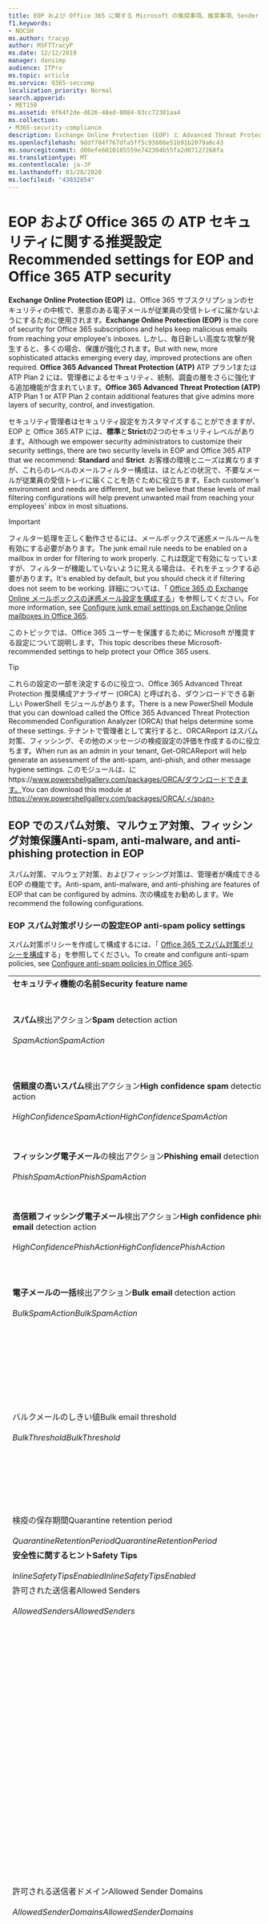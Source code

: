 ```yaml
---
title: EOP および Office 365 に関する Microsoft の推奨事項、推奨事項、Sender Policy Framework、ドメインベースのメッセージの報告と適合性、DomainKeys で識別されたメール、手順、使用方法、セキュリティ基準、EOP のベースラインATP、段取り ATP、セットアップ EOP、ATP の構成、EOP、セキュリティ構成の構成
f1.keywords:
- NOCSH
ms.author: tracyp
author: MSFTTracyP
ms.date: 12/12/2019
manager: dansimp
audience: ITPro
ms.topic: article
ms.service: O365-seccomp
localization_priority: Normal
search.appverid:
- MET150
ms.assetid: 6f64f2de-d626-48ed-8084-03cc72301aa4
ms.collection:
- M365-security-compliance
description: Exchange Online Protection (EOP) と Advanced Threat Protection (ATP) のセキュリティ設定のベストプラクティスについて 標準保護に関する現在の推奨事項 より厳しくするには、何を使用する必要がありますか。 Advanced Threat Protection (ATP) も使用している場合、どのようなエクストラを利用できますか?
ms.openlocfilehash: 9ddf704f767dfa5ff5c93888e51b91b2079a6c43
ms.sourcegitcommit: d00efe6010185559e742304b55fa2d07127268fa
ms.translationtype: MT
ms.contentlocale: ja-JP
ms.lasthandoff: 03/28/2020
ms.locfileid: "43032854"
---
```

# <a name="recommended-settings-for-eop-and-office-365-atp-security"></a><span data-ttu-id="4a333-106">EOP および Office 365 の ATP セキュリティに関する推奨設定</span><span class="sxs-lookup"><span data-stu-id="4a333-106">Recommended settings for EOP and Office 365 ATP security</span></span>

<span data-ttu-id="4a333-107">**Exchange Online Protection (EOP)** は、Office 365 サブスクリプションのセキュリティの中核で、悪意のある電子メールが従業員の受信トレイに届かないようにするために使用されます。</span><span class="sxs-lookup"><span data-stu-id="4a333-107">**Exchange Online Protection (EOP)** is the core of security for Office 365 subscriptions and helps keep malicious emails from reaching your employee's inboxes.</span></span> <span data-ttu-id="4a333-108">しかし、毎日新しい高度な攻撃が発生すると、多くの場合、保護が強化されます。</span><span class="sxs-lookup"><span data-stu-id="4a333-108">But with new, more sophisticated attacks emerging every day, improved protections are often required.</span></span> <span data-ttu-id="4a333-109">**Office 365 Advanced Threat Protection (ATP)** ATP プラン1または ATP Plan 2 には、管理者によるセキュリティ、統制、調査の層をさらに強化する追加機能が含まれています。</span><span class="sxs-lookup"><span data-stu-id="4a333-109">**Office 365 Advanced Threat Protection (ATP)** ATP Plan 1 or ATP Plan 2 contain additional features that give admins more layers of security, control, and investigation.</span></span>

<span data-ttu-id="4a333-110">セキュリティ管理者はセキュリティ設定をカスタマイズすることができますが、EOP と Office 365 ATP には、**標準**と**Strict**の2つのセキュリティレベルがあります。</span><span class="sxs-lookup"><span data-stu-id="4a333-110">Although we empower security administrators to customize their security settings, there are two security levels in EOP and Office 365 ATP that we recommend: **Standard** and **Strict**.</span></span> <span data-ttu-id="4a333-111">お客様の環境とニーズは異なりますが、これらのレベルのメールフィルター構成は、ほとんどの状況で、不要なメールが従業員の受信トレイに届くことを防ぐために役立ちます。</span><span class="sxs-lookup"><span data-stu-id="4a333-111">Each customer's environment and needs are different, but we believe that these levels of mail filtering configurations will help prevent unwanted mail from reaching your employees' inbox in most situations.</span></span>

> [!IMPORTANT]
> <span data-ttu-id="4a333-112">フィルター処理を正しく動作させるには、メールボックスで迷惑メールルールを有効にする必要があります。</span><span class="sxs-lookup"><span data-stu-id="4a333-112">The junk email rule needs to be enabled on a mailbox in order for filtering to work properly.</span></span> <span data-ttu-id="4a333-113">これは既定で有効になっていますが、フィルターが機能していないように見える場合は、それをチェックする必要があります。</span><span class="sxs-lookup"><span data-stu-id="4a333-113">It's enabled by default, but you should check it if filtering does not seem to be working.</span></span> <span data-ttu-id="4a333-114">詳細については、「 [Office 365 の Exchange Online メールボックスの迷惑メール設定を構成する](configure-junk-email-settings-on-exo-mailboxes.md)」を参照してください。</span><span class="sxs-lookup"><span data-stu-id="4a333-114">For more information, see [Configure junk email settings on Exchange Online mailboxes in Office 365](configure-junk-email-settings-on-exo-mailboxes.md).</span></span>

<span data-ttu-id="4a333-115">このトピックでは、Office 365 ユーザーを保護するために Microsoft が推奨する設定について説明します。</span><span class="sxs-lookup"><span data-stu-id="4a333-115">This topic describes these Microsoft-recommended settings to help protect your Office 365 users.</span></span>

> [!TIP]
> <span data-ttu-id="4a333-116">これらの設定の一部を決定するのに役立つ、Office 365 Advanced Threat Protection 推奨構成アナライザー (ORCA) と呼ばれる、ダウンロードできる新しい PowerShell モジュールがあります。</span><span class="sxs-lookup"><span data-stu-id="4a333-116">There is a new PowerShell Module that you can download called the Office 365 Advanced Threat Protection Recommended Configuration Analyzer (ORCA) that helps determine some of these settings.</span></span> <span data-ttu-id="4a333-117">テナントで管理者として実行すると、ORCAReport はスパム対策、フィッシング、その他のメッセージの検疫設定の評価を作成するのに役立ちます。</span><span class="sxs-lookup"><span data-stu-id="4a333-117">When run as an admin in your tenant, Get-ORCAReport will help generate an assessment of the anti-spam, anti-phish, and other message hygiene settings.</span></span> <span data-ttu-id="4a333-118">このモジュールは、にhttps://www.powershellgallery.com/packages/ORCA/ダウンロードできます。</span><span class="sxs-lookup"><span data-stu-id="4a333-118">You can download this module at https://www.powershellgallery.com/packages/ORCA/.</span></span>

## <a name="anti-spam-anti-malware-and-anti-phishing-protection-in-eop"></a><span data-ttu-id="4a333-119">EOP でのスパム対策、マルウェア対策、フィッシング対策保護</span><span class="sxs-lookup"><span data-stu-id="4a333-119">Anti-spam, anti-malware, and anti-phishing protection in EOP</span></span>

<span data-ttu-id="4a333-120">スパム対策、マルウェア対策、およびフィッシング対策は、管理者が構成できる EOP の機能です。</span><span class="sxs-lookup"><span data-stu-id="4a333-120">Anti-spam, anti-malware, and anti-phishing are features of EOP that can be configured by admins.</span></span> <span data-ttu-id="4a333-121">次の構成をお勧めします。</span><span class="sxs-lookup"><span data-stu-id="4a333-121">We recommend the following configurations.</span></span>

### <a name="eop-anti-spam-policy-settings"></a><span data-ttu-id="4a333-122">EOP スパム対策ポリシーの設定</span><span class="sxs-lookup"><span data-stu-id="4a333-122">EOP anti-spam policy settings</span></span>

<span data-ttu-id="4a333-123">スパム対策ポリシーを作成して構成するには、「 [Office 365 でスパム対策ポリシーを構成](configure-your-spam-filter-policies.md)する」を参照してください。</span><span class="sxs-lookup"><span data-stu-id="4a333-123">To create and configure anti-spam policies, see [Configure anti-spam policies in Office 365](configure-your-spam-filter-policies.md).</span></span>

|||||
|---|---|---|---|
|<span data-ttu-id="4a333-124">**セキュリティ機能の名前**</span><span class="sxs-lookup"><span data-stu-id="4a333-124">**Security feature name**</span></span>|<span data-ttu-id="4a333-125">**Standard**</span><span class="sxs-lookup"><span data-stu-id="4a333-125">**Standard**</span></span>|<span data-ttu-id="4a333-126">**Strict**</span><span class="sxs-lookup"><span data-stu-id="4a333-126">**Strict**</span></span>|<span data-ttu-id="4a333-127">**Comment**</span><span class="sxs-lookup"><span data-stu-id="4a333-127">**Comment**</span></span>|
|<span data-ttu-id="4a333-128">**スパム**検出アクション</span><span class="sxs-lookup"><span data-stu-id="4a333-128">**Spam** detection action</span></span> <br/><br/> <span data-ttu-id="4a333-129">_SpamAction_</span><span class="sxs-lookup"><span data-stu-id="4a333-129">_SpamAction_</span></span>|<span data-ttu-id="4a333-130">**迷惑メールフォルダーにメッセージを移動する**</span><span class="sxs-lookup"><span data-stu-id="4a333-130">**Move message to Junk Email folder**</span></span> <br/><br/> `MoveToJmf`|<span data-ttu-id="4a333-131">**検疫メッセージ**</span><span class="sxs-lookup"><span data-stu-id="4a333-131">**Quarantine message**</span></span> <br/><br/> `Quarantine`||
|<span data-ttu-id="4a333-132">**信頼度の高いスパム**検出アクション</span><span class="sxs-lookup"><span data-stu-id="4a333-132">**High confidence spam** detection action</span></span> <br/><br/> <span data-ttu-id="4a333-133">_HighConfidenceSpamAction_</span><span class="sxs-lookup"><span data-stu-id="4a333-133">_HighConfidenceSpamAction_</span></span>|<span data-ttu-id="4a333-134">**検疫メッセージ**</span><span class="sxs-lookup"><span data-stu-id="4a333-134">**Quarantine message**</span></span> <br/><br/> `Quarantine`|<span data-ttu-id="4a333-135">**検疫メッセージ**</span><span class="sxs-lookup"><span data-stu-id="4a333-135">**Quarantine message**</span></span> <br/><br/> `Quarantine`||
|<span data-ttu-id="4a333-136">**フィッシング電子メール**の検出アクション</span><span class="sxs-lookup"><span data-stu-id="4a333-136">**Phishing email** detection action</span></span> <br/><br/> <span data-ttu-id="4a333-137">_PhishSpamAction_</span><span class="sxs-lookup"><span data-stu-id="4a333-137">_PhishSpamAction_</span></span>|<span data-ttu-id="4a333-138">**検疫メッセージ**</span><span class="sxs-lookup"><span data-stu-id="4a333-138">**Quarantine message**</span></span> <br/><br/> `Quarantine`|<span data-ttu-id="4a333-139">**検疫メッセージ**</span><span class="sxs-lookup"><span data-stu-id="4a333-139">**Quarantine message**</span></span> <br/><br/> `Quarantine`||
|<span data-ttu-id="4a333-140">**高信頼フィッシング電子メール**検出アクション</span><span class="sxs-lookup"><span data-stu-id="4a333-140">**High confidence phishing email** detection action</span></span> <br/><br/> <span data-ttu-id="4a333-141">_HighConfidencePhishAction_</span><span class="sxs-lookup"><span data-stu-id="4a333-141">_HighConfidencePhishAction_</span></span>|<span data-ttu-id="4a333-142">**検疫メッセージ**</span><span class="sxs-lookup"><span data-stu-id="4a333-142">**Quarantine message**</span></span> <br/><br/> `Quarantine`|<span data-ttu-id="4a333-143">**検疫メッセージ**</span><span class="sxs-lookup"><span data-stu-id="4a333-143">**Quarantine message**</span></span> <br/><br/> `Quarantine`||
|<span data-ttu-id="4a333-144">**電子メールの一括**検出アクション</span><span class="sxs-lookup"><span data-stu-id="4a333-144">**Bulk email** detection action</span></span> <br/><br/> <span data-ttu-id="4a333-145">_BulkSpamAction_</span><span class="sxs-lookup"><span data-stu-id="4a333-145">_BulkSpamAction_</span></span>|<span data-ttu-id="4a333-146">**迷惑メールフォルダーにメッセージを移動する**</span><span class="sxs-lookup"><span data-stu-id="4a333-146">**Move message to Junk Email folder**</span></span> <br/><br/> `MoveToJmf`|<span data-ttu-id="4a333-147">**検疫メッセージ**</span><span class="sxs-lookup"><span data-stu-id="4a333-147">**Quarantine message**</span></span> <br/><br/> `Quarantine`||
|<span data-ttu-id="4a333-148">バルクメールのしきい値</span><span class="sxs-lookup"><span data-stu-id="4a333-148">Bulk email threshold</span></span> <br/><br/> <span data-ttu-id="4a333-149">_BulkThreshold_</span><span class="sxs-lookup"><span data-stu-id="4a333-149">_BulkThreshold_</span></span>|<span data-ttu-id="4a333-150">6 </span><span class="sxs-lookup"><span data-stu-id="4a333-150">6</span></span>|<span data-ttu-id="4a333-151">4 </span><span class="sxs-lookup"><span data-stu-id="4a333-151">4</span></span>|<span data-ttu-id="4a333-152">現在、既定値は7ですが、これは6に変更することをお勧めします。</span><span class="sxs-lookup"><span data-stu-id="4a333-152">The default value is currently 7, but we recommend that you change it to 6.</span></span> <span data-ttu-id="4a333-153">詳細については、「 [Office 365 のバルク苦情レベル (BCL)](bulk-complaint-level-values.md)」を参照してください。</span><span class="sxs-lookup"><span data-stu-id="4a333-153">For details, see [Bulk complaint level (BCL) in Office 365](bulk-complaint-level-values.md).</span></span>|
|<span data-ttu-id="4a333-154">検疫の保存期間</span><span class="sxs-lookup"><span data-stu-id="4a333-154">Quarantine retention period</span></span> <br/><br/> <span data-ttu-id="4a333-155">_QuarantineRetentionPeriod_</span><span class="sxs-lookup"><span data-stu-id="4a333-155">_QuarantineRetentionPeriod_</span></span>|<span data-ttu-id="4a333-156">30 日間</span><span class="sxs-lookup"><span data-stu-id="4a333-156">30 days</span></span>|<span data-ttu-id="4a333-157">30 日間</span><span class="sxs-lookup"><span data-stu-id="4a333-157">30 days</span></span>||
|<span data-ttu-id="4a333-158">**安全性に関するヒント**</span><span class="sxs-lookup"><span data-stu-id="4a333-158">**Safety Tips**</span></span> <br/><br/> <span data-ttu-id="4a333-159">_InlineSafetyTipsEnabled_</span><span class="sxs-lookup"><span data-stu-id="4a333-159">_InlineSafetyTipsEnabled_</span></span>|<span data-ttu-id="4a333-160">オン</span><span class="sxs-lookup"><span data-stu-id="4a333-160">On</span></span> <br/><br/> `$true`|<span data-ttu-id="4a333-161">オン</span><span class="sxs-lookup"><span data-stu-id="4a333-161">On</span></span> <br/><br/> `$true`||
|<span data-ttu-id="4a333-162">許可された送信者</span><span class="sxs-lookup"><span data-stu-id="4a333-162">Allowed Senders</span></span> <br/><br/> <span data-ttu-id="4a333-163">_AllowedSenders_</span><span class="sxs-lookup"><span data-stu-id="4a333-163">_AllowedSenders_</span></span>|<span data-ttu-id="4a333-164">なし</span><span class="sxs-lookup"><span data-stu-id="4a333-164">None</span></span>|<span data-ttu-id="4a333-165">なし</span><span class="sxs-lookup"><span data-stu-id="4a333-165">None</span></span>||
|<span data-ttu-id="4a333-166">許可される送信者ドメイン</span><span class="sxs-lookup"><span data-stu-id="4a333-166">Allowed Sender Domains</span></span> <br/><br/> <span data-ttu-id="4a333-167">_AllowedSenderDomains_</span><span class="sxs-lookup"><span data-stu-id="4a333-167">_AllowedSenderDomains_</span></span>|<span data-ttu-id="4a333-168">なし</span><span class="sxs-lookup"><span data-stu-id="4a333-168">None</span></span>|<span data-ttu-id="4a333-169">なし</span><span class="sxs-lookup"><span data-stu-id="4a333-169">None</span></span>|<span data-ttu-id="4a333-170">自分が所有する (_承認済みドメイン_とも呼ばれる) ドメインを許可された送信者の一覧に追加する必要はありません。</span><span class="sxs-lookup"><span data-stu-id="4a333-170">Adding domains that you own (also known as _accepted domains_) to the allowed senders list is not required.</span></span> <span data-ttu-id="4a333-171">実際には、悪意のある俳優が、フィルターによって除外されるメールを送信するような機会を作成するため、高いリスクと見なされます。[**スパム対策設定**] ページの [セキュリティ & コンプライアンスセンター] で[スプーフィングインテリジェンス](learn-about-spoof-intelligence.md)を使用して、組織の一部であるドメインを偽装している、または外部ドメインのスプーフィングを行っているすべての送信者を確認します。</span><span class="sxs-lookup"><span data-stu-id="4a333-171">In fact, it's considered high risk since it creates opportunities for bad actors to send you mail that would otherwise be filtered out. Use [spoof intelligence](learn-about-spoof-intelligence.md) in the Security & Compliance Center on the **Anti-spam settings** page to review all senders who are spoofing either domains that are part of your organization, or spoofing external domains.</span></span>|
|<span data-ttu-id="4a333-172">受信拒否リスト</span><span class="sxs-lookup"><span data-stu-id="4a333-172">Blocked Senders</span></span> <br/><br/> <span data-ttu-id="4a333-173">_BlockedSenders_</span><span class="sxs-lookup"><span data-stu-id="4a333-173">_BlockedSenders_</span></span>|<span data-ttu-id="4a333-174">なし</span><span class="sxs-lookup"><span data-stu-id="4a333-174">None</span></span>|<span data-ttu-id="4a333-175">なし</span><span class="sxs-lookup"><span data-stu-id="4a333-175">None</span></span>||
|<span data-ttu-id="4a333-176">受信拒否された送信者ドメイン</span><span class="sxs-lookup"><span data-stu-id="4a333-176">Blocked Sender Domains</span></span> <br/><br/> <span data-ttu-id="4a333-177">_BlockedSenderDomains_</span><span class="sxs-lookup"><span data-stu-id="4a333-177">_BlockedSenderDomains_</span></span>|<span data-ttu-id="4a333-178">なし</span><span class="sxs-lookup"><span data-stu-id="4a333-178">None</span></span>|<span data-ttu-id="4a333-179">なし</span><span class="sxs-lookup"><span data-stu-id="4a333-179">None</span></span>||
|<span data-ttu-id="4a333-180">**[エンド ユーザーのスパム通知を有効にする]**  このポリシーでエンド ユーザーのスパム通知を有効にするには、このチェック ボックスをオンにします。</span><span class="sxs-lookup"><span data-stu-id="4a333-180">**Enable end-user spam notifications**</span></span> <br/><br/> <span data-ttu-id="4a333-181">_EnableEndUserSpamNotifications_</span><span class="sxs-lookup"><span data-stu-id="4a333-181">_EnableEndUserSpamNotifications_</span></span>|<span data-ttu-id="4a333-182">有効</span><span class="sxs-lookup"><span data-stu-id="4a333-182">Enabled</span></span> <br/><br/> `$true`|<span data-ttu-id="4a333-183">有効</span><span class="sxs-lookup"><span data-stu-id="4a333-183">Enabled</span></span> <br/><br/> `$true`||
|<span data-ttu-id="4a333-184">**エンドユーザーのスパム通知を毎日送信する (日数)**</span><span class="sxs-lookup"><span data-stu-id="4a333-184">**Send end-user spam notifications every (days)**</span></span> <br/><br/> <span data-ttu-id="4a333-185">_EndUserSpamNotificationFrequency_</span><span class="sxs-lookup"><span data-stu-id="4a333-185">_EndUserSpamNotificationFrequency_</span></span>|<span data-ttu-id="4a333-186">3 日間</span><span class="sxs-lookup"><span data-stu-id="4a333-186">3 days</span></span>|<span data-ttu-id="4a333-187">3 日間</span><span class="sxs-lookup"><span data-stu-id="4a333-187">3 days</span></span>||
|<span data-ttu-id="4a333-188">**スパム ZAP**</span><span class="sxs-lookup"><span data-stu-id="4a333-188">**Spam ZAP**</span></span> <br/><br/> <span data-ttu-id="4a333-189">_SpamZapEnabled_</span><span class="sxs-lookup"><span data-stu-id="4a333-189">_SpamZapEnabled_</span></span>|<span data-ttu-id="4a333-190">有効</span><span class="sxs-lookup"><span data-stu-id="4a333-190">Enabled</span></span> <br/><br/> `$true`|<span data-ttu-id="4a333-191">有効</span><span class="sxs-lookup"><span data-stu-id="4a333-191">Enabled</span></span> <br/><br/> `$true`||
|<span data-ttu-id="4a333-192">**フィッシング ZAP**</span><span class="sxs-lookup"><span data-stu-id="4a333-192">**Phish ZAP**</span></span> <br/><br/> <span data-ttu-id="4a333-193">_PhishZapEnabled_</span><span class="sxs-lookup"><span data-stu-id="4a333-193">_PhishZapEnabled_</span></span>|<span data-ttu-id="4a333-194">有効</span><span class="sxs-lookup"><span data-stu-id="4a333-194">Enabled</span></span> <br/><br/> `$true`|<span data-ttu-id="4a333-195">有効</span><span class="sxs-lookup"><span data-stu-id="4a333-195">Enabled</span></span> <br/><br/> `$true`||
|<span data-ttu-id="4a333-196">_MarkAsSpamBulkMail_</span><span class="sxs-lookup"><span data-stu-id="4a333-196">_MarkAsSpamBulkMail_</span></span>|<span data-ttu-id="4a333-197">オン</span><span class="sxs-lookup"><span data-stu-id="4a333-197">On</span></span>|<span data-ttu-id="4a333-198">オン</span><span class="sxs-lookup"><span data-stu-id="4a333-198">On</span></span>|<span data-ttu-id="4a333-199">この設定は、PowerShell でのみ使用できます。</span><span class="sxs-lookup"><span data-stu-id="4a333-199">This setting is only available in PowerShell.</span></span>|
|

<span data-ttu-id="4a333-200">使用されなくなっているスパム対策ポリシーには、他にもいくつかの高度なスパムフィルター (ASF) 設定があります。</span><span class="sxs-lookup"><span data-stu-id="4a333-200">There are several other Advanced Spam Filter (ASF) settings in anti-spam policies that are in the process of being deprecated.</span></span> <span data-ttu-id="4a333-201">これらの機能の減価償却のタイムラインの詳細については、このトピックの外に連絡します。</span><span class="sxs-lookup"><span data-stu-id="4a333-201">More information on the timelines for the depreciation of these features will be communicated outside of this topic.</span></span>

<span data-ttu-id="4a333-202">**標準**レベルと**厳密**なレベルの両方で、これらの ASF 設定を**オフ**にすることをお勧めします。</span><span class="sxs-lookup"><span data-stu-id="4a333-202">We recommend that you turn these ASF settings **Off** for both **Standard** and **Strict** levels.</span></span> <span data-ttu-id="4a333-203">ASF 設定の詳細については、「 [Office 365 の高度なスパムフィルター (ASF) 設定](advanced-spam-filtering-asf-options.md)」を参照してください。</span><span class="sxs-lookup"><span data-stu-id="4a333-203">For more information about ASF settings, see [Advanced Spam Filter (ASF) settings in Office 365](advanced-spam-filtering-asf-options.md).</span></span>

|||
|----|---|
|<span data-ttu-id="4a333-204">**セキュリティ機能の名前**</span><span class="sxs-lookup"><span data-stu-id="4a333-204">**Security feature name**</span></span>|<span data-ttu-id="4a333-205">**コメント**</span><span class="sxs-lookup"><span data-stu-id="4a333-205">**Comments**</span></span>|
|<span data-ttu-id="4a333-206">**リモートサイトへの画像リンク**(_IncreaseScoreWithImageLinks_)</span><span class="sxs-lookup"><span data-stu-id="4a333-206">**Image links to remote sites** (_IncreaseScoreWithImageLinks_)</span></span>||
|<span data-ttu-id="4a333-207">**URL の数値の IP アドレス**(_IncreaseScoreWithNumericIps_)</span><span class="sxs-lookup"><span data-stu-id="4a333-207">**Numeric IP address in URL** (_IncreaseScoreWithNumericIps_)</span></span>||
|<span data-ttu-id="4a333-208">**UL リダイレクト (その他のポート**) (_IncreaseScoreWithRedirectToOtherPort_)</span><span class="sxs-lookup"><span data-stu-id="4a333-208">**UL redirect to other port** (_IncreaseScoreWithRedirectToOtherPort_)</span></span>||
|<span data-ttu-id="4a333-209">**.Url または info web サイトへの URL** (_IncreaseScoreWithBizOrInfoUrls_)</span><span class="sxs-lookup"><span data-stu-id="4a333-209">**URL to .biz or .info websites** (_IncreaseScoreWithBizOrInfoUrls_)</span></span>||
|<span data-ttu-id="4a333-210">**空のメッセージ**(_MarkAsSpamEmptyMessages_)</span><span class="sxs-lookup"><span data-stu-id="4a333-210">**Empty messages** (_MarkAsSpamEmptyMessages_)</span></span>||
|<span data-ttu-id="4a333-211">**HTML の JavaScript または VBScript** (_MarkAsSpamJavaScriptInHtml_)</span><span class="sxs-lookup"><span data-stu-id="4a333-211">**JavaScript or VBScript in HTML** (_MarkAsSpamJavaScriptInHtml_)</span></span>||
|<span data-ttu-id="4a333-212">**HTML の Frame または IFrame タグ**(_MarkAsSpamFramesInHtml_)</span><span class="sxs-lookup"><span data-stu-id="4a333-212">**Frame or IFrame tags in HTML** (_MarkAsSpamFramesInHtml_)</span></span>||
|<span data-ttu-id="4a333-213">**HTML のオブジェクトタグ**(_MarkAsSpamObjectTagsInHtml_)</span><span class="sxs-lookup"><span data-stu-id="4a333-213">**Object tags in HTML** (_MarkAsSpamObjectTagsInHtml_)</span></span>||
|<span data-ttu-id="4a333-214">**HTML にタグを埋め込む**(_MarkAsSpamEmbedTagsInHtml_)</span><span class="sxs-lookup"><span data-stu-id="4a333-214">**Embed tags in HTML** (_MarkAsSpamEmbedTagsInHtml_)</span></span>||
|<span data-ttu-id="4a333-215">**HTML の Form タグ**(_MarkAsSpamFormTagsInHtml_)</span><span class="sxs-lookup"><span data-stu-id="4a333-215">**Form tags in HTML** (_MarkAsSpamFormTagsInHtml_)</span></span>||
|<span data-ttu-id="4a333-216">**HTML での Web バグ**(_MarkAsSpamWebBugsInHtml_)</span><span class="sxs-lookup"><span data-stu-id="4a333-216">**Web bugs in HTML** (_MarkAsSpamWebBugsInHtml_)</span></span>||
|<span data-ttu-id="4a333-217">**機密単語リストを適用**する (_MarkAsSpamSensitiveWordList_)</span><span class="sxs-lookup"><span data-stu-id="4a333-217">**Apply sensitive word list** (_MarkAsSpamSensitiveWordList_)</span></span>||
|<span data-ttu-id="4a333-218">**SPF レコード: hard fail** (_MarkAsSpamSpfRecordHardFail_)</span><span class="sxs-lookup"><span data-stu-id="4a333-218">**SPF record: hard fail** (_MarkAsSpamSpfRecordHardFail_)</span></span>||
|<span data-ttu-id="4a333-219">**条件付き送信者 ID フィルター: hard fail** (_MarkAsSpamFromAddressAuthFail_)</span><span class="sxs-lookup"><span data-stu-id="4a333-219">**Conditional Sender ID filtering: hard fail** (_MarkAsSpamFromAddressAuthFail_)</span></span>||
|<span data-ttu-id="4a333-220">**NDR バック散布**(_MarkAsSpamNdrBackscatter_)</span><span class="sxs-lookup"><span data-stu-id="4a333-220">**NDR backscatter** (_MarkAsSpamNdrBackscatter_)</span></span>||
|

#### <a name="eop-outbound-spam-policy-settings"></a><span data-ttu-id="4a333-221">EOP 送信スパムポリシーの設定</span><span class="sxs-lookup"><span data-stu-id="4a333-221">EOP outbound spam policy settings</span></span>

<span data-ttu-id="4a333-222">送信スパムポリシーを作成して構成するには、「 [Office 365 で送信スパムフィルターを構成](configure-the-outbound-spam-policy.md)する」を参照してください。</span><span class="sxs-lookup"><span data-stu-id="4a333-222">To create and configure outbound spam policies, see [Configure outbound spam filtering in Office 365](configure-the-outbound-spam-policy.md).</span></span>

||||
|---|---|---|---|
|<span data-ttu-id="4a333-223">**セキュリティ機能の名前**</span><span class="sxs-lookup"><span data-stu-id="4a333-223">**Security feature name**</span></span>|<span data-ttu-id="4a333-224">**Standard**</span><span class="sxs-lookup"><span data-stu-id="4a333-224">**Standard**</span></span>|<span data-ttu-id="4a333-225">**Strict**</span><span class="sxs-lookup"><span data-stu-id="4a333-225">**Strict**</span></span>|<span data-ttu-id="4a333-226">**Comment**</span><span class="sxs-lookup"><span data-stu-id="4a333-226">**Comment**</span></span>|
|<span data-ttu-id="4a333-227">**ユーザーあたりの最大受信者数: 外部時間の制限**</span><span class="sxs-lookup"><span data-stu-id="4a333-227">**Maximum number of recipients per user: External hourly limit**</span></span> <br/><br/> <span data-ttu-id="4a333-228">_RecipientLimitExternalPerHour_</span><span class="sxs-lookup"><span data-stu-id="4a333-228">_RecipientLimitExternalPerHour_</span></span>|<span data-ttu-id="4a333-229">500</span><span class="sxs-lookup"><span data-stu-id="4a333-229">500</span></span>|<span data-ttu-id="4a333-230">400</span><span class="sxs-lookup"><span data-stu-id="4a333-230">400</span></span>||
|<span data-ttu-id="4a333-231">**ユーザーあたりの最大受信者数: 内部時間の制限**</span><span class="sxs-lookup"><span data-stu-id="4a333-231">**Maximum number of recipients per user: Internal hourly limit**</span></span> <br/><br/> <span data-ttu-id="4a333-232">_RecipientLimitInternalPerHour_</span><span class="sxs-lookup"><span data-stu-id="4a333-232">_RecipientLimitInternalPerHour_</span></span>|<span data-ttu-id="4a333-233">1000</span><span class="sxs-lookup"><span data-stu-id="4a333-233">1000</span></span>|<span data-ttu-id="4a333-234">800</span><span class="sxs-lookup"><span data-stu-id="4a333-234">800</span></span>||
|<span data-ttu-id="4a333-235">**ユーザーあたりの最大受信者数: 毎日の制限**</span><span class="sxs-lookup"><span data-stu-id="4a333-235">**Maximum number of recipients per user: Daily limit**</span></span> <br/><br/> <span data-ttu-id="4a333-236">_RecipientLimitPerDay_</span><span class="sxs-lookup"><span data-stu-id="4a333-236">_RecipientLimitPerDay_</span></span>|<span data-ttu-id="4a333-237">1000</span><span class="sxs-lookup"><span data-stu-id="4a333-237">1000</span></span>|<span data-ttu-id="4a333-238">800</span><span class="sxs-lookup"><span data-stu-id="4a333-238">800</span></span>||
|<span data-ttu-id="4a333-239">**ユーザーが制限を超えた場合のアクション**</span><span class="sxs-lookup"><span data-stu-id="4a333-239">**Action when a user exceeds the limits**</span></span> <br/><br/> <span data-ttu-id="4a333-240">_ActionWhenThresholdReached_</span><span class="sxs-lookup"><span data-stu-id="4a333-240">_ActionWhenThresholdReached_</span></span>|<span data-ttu-id="4a333-241">**ユーザーがメールを送信するのを制限する**</span><span class="sxs-lookup"><span data-stu-id="4a333-241">**Restrict the user from sending mail**</span></span> <br/><br/> `BlockUser`|<span data-ttu-id="4a333-242">**ユーザーがメールを送信するのを制限する**</span><span class="sxs-lookup"><span data-stu-id="4a333-242">**Restrict the user from sending mail**</span></span> <br/><br/> `BlockUser`||
|

### <a name="eop-anti-malware-policy-settings"></a><span data-ttu-id="4a333-243">EOP マルウェア対策ポリシー設定</span><span class="sxs-lookup"><span data-stu-id="4a333-243">EOP anti-malware policy settings</span></span>

<span data-ttu-id="4a333-244">マルウェア対策ポリシーを作成して構成するには、「 [configure マルウェア対策ポリシーを Office 365 で構成](configure-anti-malware-policies.md)する」を参照してください。</span><span class="sxs-lookup"><span data-stu-id="4a333-244">To create and configure anti-malware policies, see [Configure anti-malware policies in Office 365](configure-anti-malware-policies.md).</span></span>

|||||
|---|---|---|---|
|<span data-ttu-id="4a333-245">**セキュリティ機能の名前**</span><span class="sxs-lookup"><span data-stu-id="4a333-245">**Security feature name**</span></span>|<span data-ttu-id="4a333-246">**Standard**</span><span class="sxs-lookup"><span data-stu-id="4a333-246">**Standard**</span></span>|<span data-ttu-id="4a333-247">**Strict**</span><span class="sxs-lookup"><span data-stu-id="4a333-247">**Strict**</span></span>|<span data-ttu-id="4a333-248">**Comment**</span><span class="sxs-lookup"><span data-stu-id="4a333-248">**Comment**</span></span>|
|<span data-ttu-id="4a333-249">**受信者にメッセージが検疫されたことを通知するかどうか。**</span><span class="sxs-lookup"><span data-stu-id="4a333-249">**Do you want to notify recipients if their messages are quarantined?**</span></span> <br/><br/> <span data-ttu-id="4a333-250">_操作_</span><span class="sxs-lookup"><span data-stu-id="4a333-250">_Action_</span></span>|<span data-ttu-id="4a333-251">いいえ</span><span class="sxs-lookup"><span data-stu-id="4a333-251">No</span></span> <br/><br/> <span data-ttu-id="4a333-252">_DeleteMessage_</span><span class="sxs-lookup"><span data-stu-id="4a333-252">_DeleteMessage_</span></span>|<span data-ttu-id="4a333-253">いいえ</span><span class="sxs-lookup"><span data-stu-id="4a333-253">No</span></span> <br/><br/> <span data-ttu-id="4a333-254">_DeleteMessage_</span><span class="sxs-lookup"><span data-stu-id="4a333-254">_DeleteMessage_</span></span>|<span data-ttu-id="4a333-255">電子メールの添付ファイルでマルウェアが検出されると、メッセージは検疫され、管理者のみが解放できるようになります。</span><span class="sxs-lookup"><span data-stu-id="4a333-255">If malware is detected in an email attachment, the message is quarantined and can be released only by an admin.</span></span>|
|<span data-ttu-id="4a333-256">**一般的な添付ファイルの種類のフィルター**</span><span class="sxs-lookup"><span data-stu-id="4a333-256">**Common Attachment Types Filter**</span></span> <br/><br/> <span data-ttu-id="4a333-257">_EnableFileFilter_</span><span class="sxs-lookup"><span data-stu-id="4a333-257">_EnableFileFilter_</span></span>|<span data-ttu-id="4a333-258">オン</span><span class="sxs-lookup"><span data-stu-id="4a333-258">On</span></span> <br/><br/> `$true`|<span data-ttu-id="4a333-259">オン</span><span class="sxs-lookup"><span data-stu-id="4a333-259">On</span></span> <br/><br/> `$true`|<span data-ttu-id="4a333-260">この設定では、添付ファイルの内容に関係なく、実行可能な添付ファイルが含まれているファイルの種類に基づいてメッセージを検疫します。</span><span class="sxs-lookup"><span data-stu-id="4a333-260">This setting quarantines messages that contain executable attachments based on file type, regardless of the attachment content.</span></span>|
|<span data-ttu-id="4a333-261">**マルウェアのゼロ時間の自動削除**</span><span class="sxs-lookup"><span data-stu-id="4a333-261">**Malware Zero-hour Auto Purge**</span></span> <br/><br/> <span data-ttu-id="4a333-262">_ZapEnabled_</span><span class="sxs-lookup"><span data-stu-id="4a333-262">_ZapEnabled_</span></span>|<span data-ttu-id="4a333-263">オン</span><span class="sxs-lookup"><span data-stu-id="4a333-263">On</span></span> <br/><br/> `$true`|<span data-ttu-id="4a333-264">オン</span><span class="sxs-lookup"><span data-stu-id="4a333-264">On</span></span> <br/><br/> `$true`||
|<span data-ttu-id="4a333-265">配信されていないメッセージの**内部送信者に通知**する</span><span class="sxs-lookup"><span data-stu-id="4a333-265">**Notify internal senders** of the undelivered message</span></span> <br/><br/> <span data-ttu-id="4a333-266">_EnableInternalSenderNotifications_</span><span class="sxs-lookup"><span data-stu-id="4a333-266">_EnableInternalSenderNotifications_</span></span>|<span data-ttu-id="4a333-267">無効</span><span class="sxs-lookup"><span data-stu-id="4a333-267">Disabled</span></span> <br/><br/> `$false`|<span data-ttu-id="4a333-268">無効</span><span class="sxs-lookup"><span data-stu-id="4a333-268">Disabled</span></span> <br/><br/> `$false`||
|<span data-ttu-id="4a333-269">配信されていないメッセージの**外部送信者に通知**する</span><span class="sxs-lookup"><span data-stu-id="4a333-269">**Notify external senders** of the undelivered message</span></span> <br/><br/> <span data-ttu-id="4a333-270">_EnableExternalSenderNotifications_</span><span class="sxs-lookup"><span data-stu-id="4a333-270">_EnableExternalSenderNotifications_</span></span>|<span data-ttu-id="4a333-271">無効</span><span class="sxs-lookup"><span data-stu-id="4a333-271">Disabled</span></span> <br/><br/> `$false`|<span data-ttu-id="4a333-272">無効</span><span class="sxs-lookup"><span data-stu-id="4a333-272">Disabled</span></span> <br/><br/> `$false`||
|

### <a name="eop-anti-phishing-policy-settings"></a><span data-ttu-id="4a333-273">EOP フィッシング対策ポリシー設定</span><span class="sxs-lookup"><span data-stu-id="4a333-273">EOP anti-phishing policy settings</span></span>

|<span data-ttu-id="4a333-274">セキュリティ機能の名前</span><span class="sxs-lookup"><span data-stu-id="4a333-274">Security feature name</span></span>|<span data-ttu-id="4a333-275">標準</span><span class="sxs-lookup"><span data-stu-id="4a333-275">Standard</span></span>|<span data-ttu-id="4a333-276">Strict</span><span class="sxs-lookup"><span data-stu-id="4a333-276">Strict</span></span>|<span data-ttu-id="4a333-277">コメント</span><span class="sxs-lookup"><span data-stu-id="4a333-277">Comment</span></span>|
|---------|---------|---------|---------|
|<span data-ttu-id="4a333-278">スプーフィング対策保護を有効にする</span><span class="sxs-lookup"><span data-stu-id="4a333-278">Enable anti-spoofing protection</span></span>|<span data-ttu-id="4a333-279">オン</span><span class="sxs-lookup"><span data-stu-id="4a333-279">On</span></span>|<span data-ttu-id="4a333-280">オン</span><span class="sxs-lookup"><span data-stu-id="4a333-280">On</span></span>||
|<span data-ttu-id="4a333-281">認証されていない送信者を有効にする (タグ付け)</span><span class="sxs-lookup"><span data-stu-id="4a333-281">Enable Unauthenticated Sender (tagging)</span></span>|<span data-ttu-id="4a333-282">オン</span><span class="sxs-lookup"><span data-stu-id="4a333-282">On</span></span>|<span data-ttu-id="4a333-283">オン</span><span class="sxs-lookup"><span data-stu-id="4a333-283">On</span></span>||
|<span data-ttu-id="4a333-284">ドメインのスプーフィングが許可されていないユーザーによって電子メールが送信された場合</span><span class="sxs-lookup"><span data-stu-id="4a333-284">If email is sent by someone who's not allowed to spoof your domain</span></span>|<span data-ttu-id="4a333-285">受信者の迷惑メールフォルダーにメッセージを移動する</span><span class="sxs-lookup"><span data-stu-id="4a333-285">Move message to the recipients' Junk Email folders</span></span>|<span data-ttu-id="4a333-286">メッセージを検疫する</span><span class="sxs-lookup"><span data-stu-id="4a333-286">Quarantine the message</span></span>||

## <a name="office-365-advanced-threat-protection-security"></a><span data-ttu-id="4a333-287">Office 365 Advanced Threat Protection セキュリティ</span><span class="sxs-lookup"><span data-stu-id="4a333-287">Office 365 Advanced Threat Protection security</span></span>

<span data-ttu-id="4a333-288">その他のセキュリティ上の利点には、Office 365 Advanced Threat Protection (ATP) サブスクリプションが付属しています。</span><span class="sxs-lookup"><span data-stu-id="4a333-288">Additional security benefits come with an Office 365 Advanced Threat Protection (ATP) subscription.</span></span> <span data-ttu-id="4a333-289">最新のニュースと情報については、「 [Office 365 ATP の新機能](whats-new-in-office-365-atp.md)」を参照してください。</span><span class="sxs-lookup"><span data-stu-id="4a333-289">For the latest news and information, you can see [What's new in Office 365 ATP](whats-new-in-office-365-atp.md).</span></span>

<span data-ttu-id="4a333-290">Office 365 ATP には、悪意のある添付ファイルを含む電子メールを配信できないようにする安全な添付ファイルおよび安全なリンクのポリシーが含まれており、ユーザーは安全でない可能性のある Url をクリックすることになります。</span><span class="sxs-lookup"><span data-stu-id="4a333-290">Office 365 ATP includes the Safe Attachment and Safe Links policies to prevent email with potentially malicious attachments from being delivered, and to keep users from clicking potentially unsafe URLs.</span></span>

> [!IMPORTANT]
> <span data-ttu-id="4a333-291">高度なフィッシング対策は、Office 365 ATP サブスクリプションの利点の1つです。</span><span class="sxs-lookup"><span data-stu-id="4a333-291">Advanced anti-phishing is one of the benefits of an Office 365 ATP subscription.</span></span> <span data-ttu-id="4a333-292">既定では有効になっていますが、メールのフィルターを開始する前に、少なくとも1つのフィッシング対策ポリシーを構成***する必要があり***ます。</span><span class="sxs-lookup"><span data-stu-id="4a333-292">Although it's enabled by default, you ***must*** configure at least one anti-phishing policy before it can start filtering mail.</span></span> <span data-ttu-id="4a333-293">フィッシング対策ポリシーの構成を忘れると、ユーザーが危険な電子メールに公開される可能性があります。</span><span class="sxs-lookup"><span data-stu-id="4a333-293">Forgetting to configure anti-phishing policies could exposes users to risky emails.</span></span> <span data-ttu-id="4a333-294">Office 365 ATP サブスクリプションを追加した後は、必ずフィッシング対策ポリシーを構成してください。</span><span class="sxs-lookup"><span data-stu-id="4a333-294">Be sure to configure your anti-phishing policies after you add an Office 365 ATP subscription.</span></span>

<span data-ttu-id="4a333-295">EOP に Office 365 ATP サブスクリプションを追加した場合は、次の構成を設定します。</span><span class="sxs-lookup"><span data-stu-id="4a333-295">If you've added an Office 365 ATP subscription to your EOP, set the following configurations.</span></span>

### <a name="office-atp-anti-phishing-policy-settings"></a><span data-ttu-id="4a333-296">Office ATP のフィッシング対策ポリシー設定</span><span class="sxs-lookup"><span data-stu-id="4a333-296">Office ATP anti-phishing policy settings</span></span>

<span data-ttu-id="4a333-297">EOP のお客様は、前述したように基本的なフィッシング対策を行いますが、Office 365 ATP には、攻撃を防止、検出、修復するのに役立つ機能と制御が追加されています。</span><span class="sxs-lookup"><span data-stu-id="4a333-297">EOP customers get basic anti-phishing as previously described, but Office 365 ATP includes more features and control to help prevent, detect, and remediate against attacks.</span></span>

|<span data-ttu-id="4a333-298">偽装セキュリティ機能の名前</span><span class="sxs-lookup"><span data-stu-id="4a333-298">Impersonation security feature name</span></span>|<span data-ttu-id="4a333-299">標準</span><span class="sxs-lookup"><span data-stu-id="4a333-299">Standard</span></span>|<span data-ttu-id="4a333-300">Strict</span><span class="sxs-lookup"><span data-stu-id="4a333-300">Strict</span></span>|<span data-ttu-id="4a333-301">コメント</span><span class="sxs-lookup"><span data-stu-id="4a333-301">Comment</span></span>|
|---------|---------|---------|---------|
|<span data-ttu-id="4a333-302">(偽装ポリシーの編集)保護するユーザーを追加する</span><span class="sxs-lookup"><span data-stu-id="4a333-302">(Edit impersonation policy) Add users to protect</span></span>|<span data-ttu-id="4a333-303">オン</span><span class="sxs-lookup"><span data-stu-id="4a333-303">On</span></span>|<span data-ttu-id="4a333-304">オン</span><span class="sxs-lookup"><span data-stu-id="4a333-304">On</span></span>|<span data-ttu-id="4a333-305">組織によって異なりますが、主要な役割でユーザーを追加することをお勧めします。</span><span class="sxs-lookup"><span data-stu-id="4a333-305">Depends on your organization, but we recommend adding users in key roles.</span></span> <span data-ttu-id="4a333-306">内部的には、CEO、CFO、その他のシニアリーダーである可能性があります。</span><span class="sxs-lookup"><span data-stu-id="4a333-306">Internally, these might be your CEO, CFO, and other senior leaders.</span></span> <span data-ttu-id="4a333-307">外部には、協議会のメンバーまたは取締役会を含めることができます。</span><span class="sxs-lookup"><span data-stu-id="4a333-307">Externally, these could include council members or your board of directors.</span></span>|
|<span data-ttu-id="4a333-308">(偽装ポリシーの編集)自分が所有しているドメインを自動的に追加する</span><span class="sxs-lookup"><span data-stu-id="4a333-308">(Edit impersonation policy) Automatically include the domains I own</span></span>|<span data-ttu-id="4a333-309">オン</span><span class="sxs-lookup"><span data-stu-id="4a333-309">On</span></span>|<span data-ttu-id="4a333-310">オン</span><span class="sxs-lookup"><span data-stu-id="4a333-310">On</span></span>||
|<span data-ttu-id="4a333-311">(偽装ポリシーの編集)カスタムドメインを含める</span><span class="sxs-lookup"><span data-stu-id="4a333-311">(Edit impersonation policy) Include custom domains</span></span>|<span data-ttu-id="4a333-312">オン</span><span class="sxs-lookup"><span data-stu-id="4a333-312">On</span></span>|<span data-ttu-id="4a333-313">オン</span><span class="sxs-lookup"><span data-stu-id="4a333-313">On</span></span>|<span data-ttu-id="4a333-314">組織によって異なりますが、自分が所有していない大部分のドメインを追加することをお勧めします。</span><span class="sxs-lookup"><span data-stu-id="4a333-314">Depends on your organization, but we recommend adding domains you interact with most that you don't own.</span></span>|
|<span data-ttu-id="4a333-315">指定した偽装ユーザーによって電子メールが送信された場合</span><span class="sxs-lookup"><span data-stu-id="4a333-315">If email is sent by an impersonated user you specified</span></span>|<span data-ttu-id="4a333-316">メッセージを検疫する</span><span class="sxs-lookup"><span data-stu-id="4a333-316">Quarantine the message</span></span>|<span data-ttu-id="4a333-317">メッセージを検疫する</span><span class="sxs-lookup"><span data-stu-id="4a333-317">Quarantine the message</span></span>||
|<span data-ttu-id="4a333-318">指定した偽装ドメインによって電子メールが送信される場合</span><span class="sxs-lookup"><span data-stu-id="4a333-318">If email is sent by an impersonated domain you specified</span></span>|<span data-ttu-id="4a333-319">メッセージを検疫する</span><span class="sxs-lookup"><span data-stu-id="4a333-319">Quarantine the message</span></span>|<span data-ttu-id="4a333-320">メッセージを検疫する</span><span class="sxs-lookup"><span data-stu-id="4a333-320">Quarantine the message</span></span>||
|<span data-ttu-id="4a333-321">偽装ユーザーのヒントを表示する</span><span class="sxs-lookup"><span data-stu-id="4a333-321">Show tip for impersonated users</span></span>|<span data-ttu-id="4a333-322">オン</span><span class="sxs-lookup"><span data-stu-id="4a333-322">On</span></span>|<span data-ttu-id="4a333-323">オン</span><span class="sxs-lookup"><span data-stu-id="4a333-323">On</span></span>||
|<span data-ttu-id="4a333-324">偽装ドメインのヒントを表示する</span><span class="sxs-lookup"><span data-stu-id="4a333-324">Show tip for impersonated domains</span></span>|<span data-ttu-id="4a333-325">オン</span><span class="sxs-lookup"><span data-stu-id="4a333-325">On</span></span>|<span data-ttu-id="4a333-326">オン</span><span class="sxs-lookup"><span data-stu-id="4a333-326">On</span></span>||
|<span data-ttu-id="4a333-327">通常と異なる文字にヒントを表示する</span><span class="sxs-lookup"><span data-stu-id="4a333-327">Show tip for unusual characters</span></span>|<span data-ttu-id="4a333-328">オン</span><span class="sxs-lookup"><span data-stu-id="4a333-328">On</span></span>|<span data-ttu-id="4a333-329">オン</span><span class="sxs-lookup"><span data-stu-id="4a333-329">On</span></span>||
|<span data-ttu-id="4a333-330">メールボックスインテリジェンスを有効にする</span><span class="sxs-lookup"><span data-stu-id="4a333-330">Enable Mailbox intelligence</span></span>|<span data-ttu-id="4a333-331">オン</span><span class="sxs-lookup"><span data-stu-id="4a333-331">On</span></span>|<span data-ttu-id="4a333-332">オン</span><span class="sxs-lookup"><span data-stu-id="4a333-332">On</span></span>||
|<span data-ttu-id="4a333-333">メールボックスインテリジェンスベースの偽装保護を有効にする</span><span class="sxs-lookup"><span data-stu-id="4a333-333">Enable Mailbox intelligence based impersonation protection</span></span>|<span data-ttu-id="4a333-334">オン</span><span class="sxs-lookup"><span data-stu-id="4a333-334">On</span></span>|<span data-ttu-id="4a333-335">オン</span><span class="sxs-lookup"><span data-stu-id="4a333-335">On</span></span>||
|<span data-ttu-id="4a333-336">メールボックスインテリジェンスで保護された偽装ユーザーによって電子メールが送信される場合</span><span class="sxs-lookup"><span data-stu-id="4a333-336">If email is sent by an impersonated user protected by mailbox intelligence</span></span>|<span data-ttu-id="4a333-337">受信者の迷惑メールフォルダーにメッセージを移動する</span><span class="sxs-lookup"><span data-stu-id="4a333-337">Move message to the recipients' Junk Email folders</span></span>|<span data-ttu-id="4a333-338">メッセージを検疫する</span><span class="sxs-lookup"><span data-stu-id="4a333-338">Quarantine the message</span></span>||
|<span data-ttu-id="4a333-339">(偽装ポリシーの編集)信頼できる差出人とドメインを追加する</span><span class="sxs-lookup"><span data-stu-id="4a333-339">(Edit impersonation policy) Add trusted senders and domains</span></span>|<span data-ttu-id="4a333-340">なし</span><span class="sxs-lookup"><span data-stu-id="4a333-340">None</span></span>|<span data-ttu-id="4a333-341">なし</span><span class="sxs-lookup"><span data-stu-id="4a333-341">None</span></span>|<span data-ttu-id="4a333-342">組織によって異なりますが、誤ってフィッシングとしてマークされるユーザーまたはドメインを追加することをお勧めします。</span><span class="sxs-lookup"><span data-stu-id="4a333-342">Depends on your organization, but we recommend adding users or domains that incorrectly get marked as phish due to impersonation only and not other filters.</span></span>|

|<span data-ttu-id="4a333-343">スプーフィングセキュリティ機能の名前</span><span class="sxs-lookup"><span data-stu-id="4a333-343">Spoof security feature name</span></span>|<span data-ttu-id="4a333-344">標準</span><span class="sxs-lookup"><span data-stu-id="4a333-344">Standard</span></span>|<span data-ttu-id="4a333-345">Strict</span><span class="sxs-lookup"><span data-stu-id="4a333-345">Strict</span></span>|<span data-ttu-id="4a333-346">コメント</span><span class="sxs-lookup"><span data-stu-id="4a333-346">Comment</span></span>|
|---------|---------|---------|---------|
|<span data-ttu-id="4a333-347">スプーフィング対策保護を有効にする</span><span class="sxs-lookup"><span data-stu-id="4a333-347">Enable anti-spoofing protection</span></span>|<span data-ttu-id="4a333-348">オン</span><span class="sxs-lookup"><span data-stu-id="4a333-348">On</span></span>|<span data-ttu-id="4a333-349">オン</span><span class="sxs-lookup"><span data-stu-id="4a333-349">On</span></span>||
|<span data-ttu-id="4a333-350">認証されていない送信者を有効にする (タグ付け)</span><span class="sxs-lookup"><span data-stu-id="4a333-350">Enable Unauthenticated Sender (tagging)</span></span>|<span data-ttu-id="4a333-351">オン</span><span class="sxs-lookup"><span data-stu-id="4a333-351">On</span></span>|<span data-ttu-id="4a333-352">オン</span><span class="sxs-lookup"><span data-stu-id="4a333-352">On</span></span>||
|<span data-ttu-id="4a333-353">ドメインのスプーフィングが許可されていないユーザーによって電子メールが送信された場合</span><span class="sxs-lookup"><span data-stu-id="4a333-353">If email is sent by someone who's not allowed to spoof your domain</span></span>|<span data-ttu-id="4a333-354">受信者の迷惑メールフォルダーにメッセージを移動する</span><span class="sxs-lookup"><span data-stu-id="4a333-354">Move message to the recipients' Junk Email folders</span></span>|<span data-ttu-id="4a333-355">メッセージを検疫する</span><span class="sxs-lookup"><span data-stu-id="4a333-355">Quarantine the message</span></span>||
|<span data-ttu-id="4a333-356">EnableSuspiciousSafetyTip</span><span class="sxs-lookup"><span data-stu-id="4a333-356">EnableSuspiciousSafetyTip</span></span>|<span data-ttu-id="4a333-357">False</span><span class="sxs-lookup"><span data-stu-id="4a333-357">False</span></span>|<span data-ttu-id="4a333-358">True</span><span class="sxs-lookup"><span data-stu-id="4a333-358">True</span></span>|<span data-ttu-id="4a333-359">この設定は、PowerShell でのみ使用できます。</span><span class="sxs-lookup"><span data-stu-id="4a333-359">This setting is only available in PowerShell</span></span>|
|<span data-ttu-id="4a333-360">TreatSoftPassAsAuthenticated</span><span class="sxs-lookup"><span data-stu-id="4a333-360">TreatSoftPassAsAuthenticated</span></span>|<span data-ttu-id="4a333-361">True</span><span class="sxs-lookup"><span data-stu-id="4a333-361">True</span></span>|<span data-ttu-id="4a333-362">False</span><span class="sxs-lookup"><span data-stu-id="4a333-362">False</span></span>|<span data-ttu-id="4a333-363">この設定は、PowerShell でのみ使用できます。</span><span class="sxs-lookup"><span data-stu-id="4a333-363">This setting is only available in PowerShell</span></span>|


|<span data-ttu-id="4a333-364">詳細設定のセキュリティ機能の名前</span><span class="sxs-lookup"><span data-stu-id="4a333-364">Advanced settings security feature name</span></span>|<span data-ttu-id="4a333-365">標準</span><span class="sxs-lookup"><span data-stu-id="4a333-365">Standard</span></span>|<span data-ttu-id="4a333-366">Strict</span><span class="sxs-lookup"><span data-stu-id="4a333-366">Strict</span></span>|<span data-ttu-id="4a333-367">コメント</span><span class="sxs-lookup"><span data-stu-id="4a333-367">Comment</span></span>|
|---------|---------|---------|---------|
|<span data-ttu-id="4a333-368">高度なフィッシングしきい値</span><span class="sxs-lookup"><span data-stu-id="4a333-368">Advanced phishing thresholds</span></span>|<span data-ttu-id="4a333-369">2-アグレッシブ</span><span class="sxs-lookup"><span data-stu-id="4a333-369">2 - Aggressive</span></span>|<span data-ttu-id="4a333-370">3つ以上のアグレッシブ</span><span class="sxs-lookup"><span data-stu-id="4a333-370">3 - More aggressive</span></span>||

### <a name="safe-links-settings"></a><span data-ttu-id="4a333-371">安全なリンクの設定</span><span class="sxs-lookup"><span data-stu-id="4a333-371">Safe Links settings</span></span>

|<span data-ttu-id="4a333-372">セキュリティ機能の名前</span><span class="sxs-lookup"><span data-stu-id="4a333-372">Security feature name</span></span>|<span data-ttu-id="4a333-373">標準</span><span class="sxs-lookup"><span data-stu-id="4a333-373">Standard</span></span>|<span data-ttu-id="4a333-374">Strict</span><span class="sxs-lookup"><span data-stu-id="4a333-374">Strict</span></span>|<span data-ttu-id="4a333-375">コメント</span><span class="sxs-lookup"><span data-stu-id="4a333-375">Comment</span></span>|
|---------|---------|---------|---------|
|<span data-ttu-id="4a333-376">Office 365 アプリの ATP Safe Links、Office for iOS、および Android を使用する</span><span class="sxs-lookup"><span data-stu-id="4a333-376">Use ATP Safe Links in Office 365 Apps, Office for iOS and Android</span></span>|<span data-ttu-id="4a333-377">有効</span><span class="sxs-lookup"><span data-stu-id="4a333-377">Enabled</span></span>|<span data-ttu-id="4a333-378">有効</span><span class="sxs-lookup"><span data-stu-id="4a333-378">Enabled</span></span>|<span data-ttu-id="4a333-379">これは、組織全体に適用される ATP の安全なリンクポリシーに該当します。</span><span class="sxs-lookup"><span data-stu-id="4a333-379">This falls under the ATP Safe Links Policies that apply to the entire organization</span></span>|
<span data-ttu-id="4a333-380">ユーザーが [安全なリンク] をクリックしたときに追跡しない</span><span class="sxs-lookup"><span data-stu-id="4a333-380">Do not track when users click safe links</span></span>|<span data-ttu-id="4a333-381">無効</span><span class="sxs-lookup"><span data-stu-id="4a333-381">Disabled</span></span>|<span data-ttu-id="4a333-382">無効</span><span class="sxs-lookup"><span data-stu-id="4a333-382">Disabled</span></span>|<span data-ttu-id="4a333-383">これは、組織全体に適用されるポリシーと、特定の受信者に適用されるポリシーの両方に適用されます。</span><span class="sxs-lookup"><span data-stu-id="4a333-383">This is for both policies that apply to the entire organization and any policies that apply to specific recipients</span></span>|
|<span data-ttu-id="4a333-384">ユーザーが元の URL への安全なリンクをクリックできないようにする</span><span class="sxs-lookup"><span data-stu-id="4a333-384">Do not let users click through safe links to original URL</span></span>|<span data-ttu-id="4a333-385">有効</span><span class="sxs-lookup"><span data-stu-id="4a333-385">Enabled</span></span>|<span data-ttu-id="4a333-386">有効</span><span class="sxs-lookup"><span data-stu-id="4a333-386">Enabled</span></span>|<span data-ttu-id="4a333-387">これは、組織全体に適用されるポリシーと特定の受信者に適用されるポリシーの両方に適用されます。</span><span class="sxs-lookup"><span data-stu-id="4a333-387">This is for both the policies that apply to the entire organization and any policies that apply to specific recipients</span></span>|
|<span data-ttu-id="4a333-388">メッセージ内の不明な潜在的な悪意のある Url に対するアクション</span><span class="sxs-lookup"><span data-stu-id="4a333-388">Action for unknown potentially malicious URLs in messages</span></span>|<span data-ttu-id="4a333-389">オン</span><span class="sxs-lookup"><span data-stu-id="4a333-389">On</span></span>|<span data-ttu-id="4a333-390">オン</span><span class="sxs-lookup"><span data-stu-id="4a333-390">On</span></span>||
|<span data-ttu-id="4a333-391">疑わしいリンクおよびファイルを指すリンクのリアルタイム URL スキャンを適用する</span><span class="sxs-lookup"><span data-stu-id="4a333-391">Apply real-time URL scanning for suspicious links and links that point to files</span></span>|<span data-ttu-id="4a333-392">有効</span><span class="sxs-lookup"><span data-stu-id="4a333-392">Enabled</span></span>|<span data-ttu-id="4a333-393">有効</span><span class="sxs-lookup"><span data-stu-id="4a333-393">Enabled</span></span>||
|<span data-ttu-id="4a333-394">メッセージを配信する前に URL スキャンが完了するまで待機する</span><span class="sxs-lookup"><span data-stu-id="4a333-394">Wait for URL scanning to complete before delivering the message</span></span>|<span data-ttu-id="4a333-395">有効</span><span class="sxs-lookup"><span data-stu-id="4a333-395">Enabled</span></span>|<span data-ttu-id="4a333-396">有効</span><span class="sxs-lookup"><span data-stu-id="4a333-396">Enabled</span></span>||
|<span data-ttu-id="4a333-397">組織内で送信される電子メールメッセージに安全なリンクを適用する</span><span class="sxs-lookup"><span data-stu-id="4a333-397">Apply safe links to email messages sent within the organization</span></span>|<span data-ttu-id="4a333-398">有効</span><span class="sxs-lookup"><span data-stu-id="4a333-398">Enabled</span></span>|<span data-ttu-id="4a333-399">有効</span><span class="sxs-lookup"><span data-stu-id="4a333-399">Enabled</span></span>||

### <a name="safe-attachments"></a><span data-ttu-id="4a333-400">添付ファイル保護</span><span class="sxs-lookup"><span data-stu-id="4a333-400">Safe Attachments</span></span>

|<span data-ttu-id="4a333-401">セキュリティ機能の名前</span><span class="sxs-lookup"><span data-stu-id="4a333-401">Security feature name</span></span>|<span data-ttu-id="4a333-402">標準</span><span class="sxs-lookup"><span data-stu-id="4a333-402">Standard</span></span>|<span data-ttu-id="4a333-403">Strict</span><span class="sxs-lookup"><span data-stu-id="4a333-403">Strict</span></span>|<span data-ttu-id="4a333-404">コメント</span><span class="sxs-lookup"><span data-stu-id="4a333-404">Comment</span></span>|
|---------|---------|---------|---------|
|<span data-ttu-id="4a333-405">SharePoint、OneDrive、Microsoft Teams 用の ATP を有効にする</span><span class="sxs-lookup"><span data-stu-id="4a333-405">Turn on ATP for SharePoint, OneDrive, and Microsoft Teams</span></span>|<span data-ttu-id="4a333-406">有効</span><span class="sxs-lookup"><span data-stu-id="4a333-406">Enabled</span></span>|<span data-ttu-id="4a333-407">有効</span><span class="sxs-lookup"><span data-stu-id="4a333-407">Enabled</span></span>||
|<span data-ttu-id="4a333-408">ATP の安全な添付ファイルの不明なマルウェア応答</span><span class="sxs-lookup"><span data-stu-id="4a333-408">ATP Safe attachments unknown malware response</span></span>|<span data-ttu-id="4a333-409">Block</span><span class="sxs-lookup"><span data-stu-id="4a333-409">Block</span></span>|<span data-ttu-id="4a333-410">Block</span><span class="sxs-lookup"><span data-stu-id="4a333-410">Block</span></span>||
|<span data-ttu-id="4a333-411">検出時に添付ファイルをリダイレクトする</span><span class="sxs-lookup"><span data-stu-id="4a333-411">Redirect attachment on detection</span></span>|<span data-ttu-id="4a333-412">有効</span><span class="sxs-lookup"><span data-stu-id="4a333-412">Enabled</span></span>|<span data-ttu-id="4a333-413">有効</span><span class="sxs-lookup"><span data-stu-id="4a333-413">Enabled</span></span>|<span data-ttu-id="4a333-414">添付ファイルがマルウェアであるかどうかを判断する方法を把握しているセキュリティ管理者の電子メールアドレスにリダイレクトする</span><span class="sxs-lookup"><span data-stu-id="4a333-414">Redirect to email address for a security administrator that knows how to determine if the attachment is malware or not</span></span>|
|<span data-ttu-id="4a333-415">添付ファイルのマルウェアスキャンがタイムアウトまたはエラーが発生した場合の、ATP の安全な添付ファイル応答</span><span class="sxs-lookup"><span data-stu-id="4a333-415">ATP Safe attachments response if malware scanning for attachments times out or error occurs</span></span>|<span data-ttu-id="4a333-416">有効</span><span class="sxs-lookup"><span data-stu-id="4a333-416">Enabled</span></span>|<span data-ttu-id="4a333-417">有効</span><span class="sxs-lookup"><span data-stu-id="4a333-417">Enabled</span></span>||

## <a name="related-topics"></a><span data-ttu-id="4a333-418">関連項目</span><span class="sxs-lookup"><span data-stu-id="4a333-418">Related topics</span></span>

- <span data-ttu-id="4a333-419">**Exchange メールフロー/Exchange トランスポートルール**のベストプラクティスについては、こちらを参照してください。</span><span class="sxs-lookup"><span data-stu-id="4a333-419">Are you looking for best practices with **Exchange Mail Flow / Exchange Transport Rules**?</span></span> <span data-ttu-id="4a333-420">詳細については、[この記事](https://docs.microsoft.com/microsoft-365/security/office-365-security/best-practices-for-configuring-eop)を参照してください。</span><span class="sxs-lookup"><span data-stu-id="4a333-420">Please see [this article](https://docs.microsoft.com/microsoft-365/security/office-365-security/best-practices-for-configuring-eop) for details.</span></span>

- <span data-ttu-id="4a333-421">管理者とユーザーは、誤検知 (不良としてマークされている正常なメール) と誤検知 (無効な電子メールを許可) を分析のために Microsoft に送信できます。</span><span class="sxs-lookup"><span data-stu-id="4a333-421">Admins and users can submit false positives (good email marked as bad) and false negatives (bad email allowed) to Microsoft for analysis.</span></span> <span data-ttu-id="4a333-422">詳細については、「 [Microsoft にメッセージとファイルを報告する](report-junk-email-messages-to-microsoft.md)」を参照してください。</span><span class="sxs-lookup"><span data-stu-id="4a333-422">For more information, see [Report messages and files to Microsoft](report-junk-email-messages-to-microsoft.md).</span></span>

- <span data-ttu-id="4a333-423">[EOP サービス](https://docs.microsoft.com/microsoft-365/security/office-365-security/set-up-your-eop-service)を**セットアップする方法**、および[Office 365 Advanced Threat Protection](https://docs.microsoft.com/microsoft-365/security/office-365-security/office-365-atp)を**構成**する方法に関する情報については、次のリンクを使用してください。</span><span class="sxs-lookup"><span data-stu-id="4a333-423">Use these links for info on how to **set up** your [EOP service](https://docs.microsoft.com/microsoft-365/security/office-365-security/set-up-your-eop-service), and **configure** [Office 365 Advanced Threat Protection](https://docs.microsoft.com/microsoft-365/security/office-365-security/office-365-atp).</span></span> <span data-ttu-id="4a333-424">(「[365 Office での脅威からの保護](https://docs.microsoft.com/microsoft-365/security/office-365-security/protect-against-threats)」にある、役に立つ指示を参照してください。</span><span class="sxs-lookup"><span data-stu-id="4a333-424">(Don't forget to see the helpful directions in '[Protect Against Threats in Office 365](https://docs.microsoft.com/microsoft-365/security/office-365-security/protect-against-threats)'.)</span></span>

- <span data-ttu-id="4a333-425">[この記事](https://docs.microsoft.com/windows/security/threat-protection/windows-security-baselines#where-can-i-get-the-security-baselines)では、GPO/オンプレミスのオプション、および Intune ベースのセキュリティについては、[ここ](https://docs.microsoft.com/intune/protect/security-baselines)に記載されている**Windows のセキュリティベースライン**について説明します。</span><span class="sxs-lookup"><span data-stu-id="4a333-425">**Security baselines for Windows** can be found [here](https://docs.microsoft.com/windows/security/threat-protection/windows-security-baselines#where-can-i-get-the-security-baselines) for GPO/on-premises options, and for Intune-based security, [here](https://docs.microsoft.com/intune/protect/security-baselines).</span></span> <span data-ttu-id="4a333-426">最後に、Microsoft Defender Advanced Threat Protection (ATP) と Windows Intune セキュリティベースラインの比較は[こちらで](https://docs.microsoft.com/windows/security/threat-protection/microsoft-defender-atp/configure-machines-security-baseline#compare-the-microsoft-defender-atp-and-the-windows-intune-security-baselines)ご覧いただけます。</span><span class="sxs-lookup"><span data-stu-id="4a333-426">Finally, a comparison between Microsoft Defender Advanced Threat Protection (ATP) and Windows Intune security baselines can be found [here](https://docs.microsoft.com/windows/security/threat-protection/microsoft-defender-atp/configure-machines-security-baseline#compare-the-microsoft-defender-atp-and-the-windows-intune-security-baselines).</span></span>
